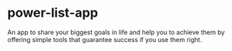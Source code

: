 # power-list-app
An app to share your biggest goals in life and help you to achieve them by offering simple tools that guarantee success if you use them right.
